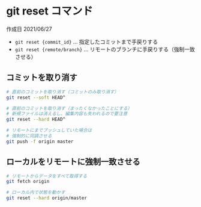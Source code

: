 # git reset コマンド

作成日 2021/06/27

- `git reset {commit_id}`  ... 指定したコミットまで手戻りする
- `git reset {remote/branch}` ... リモートのブランチに手戻りする（強制一致させる）

## コミットを取り消す

```bash
# 直前のコミットを取り消す（コミットのみ取り消す）
git reset --soft HEAD^

# 直前のコミットを取り消す（まったくなかったことにする）
# 新規ファイルは消えるし、編集内容も失われるので要注意
git reset --hard HEAD^

# リモートにまでプッシュしていた場合は
# 強制的に同調させる
git push -f origin master
```

## ローカルをリモートに強制一致させる

```bash
# リモートからデータをすべて取得する
git fetch origin

# ローカル内で状態を動かす
git reset --hard origin/master
```
